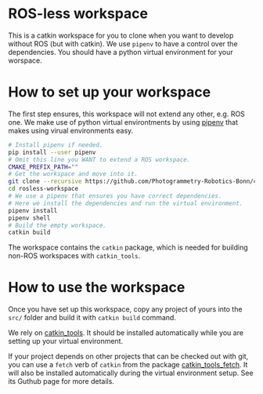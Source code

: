 # ROS-less workspace #
This is a catkin workspace for you to clone when you want to develop without
ROS (but with catkin). We use `pipenv` to have a control over the dependencies.
You should have a python virtual environment for your worspace.

# How to set up your workspace #
The first step ensures, this workspace will not extend any other, e.g. ROS one.
We make use of python virtual environtments by using
[pipenv](https://github.com/pypa/pipenv) that makes using virual environments
easy.

```bash
# Install pipenv if needed.
pip install --user pipenv 
# Omit this line you WANT to extend a ROS workspace.
CMAKE_PREFIX_PATH=""
# Get the workspace and move into it.  
git clone --recursive https://github.com/Photogrammetry-Robotics-Bonn/catkin_tools_fetch.git
cd rosless-workspace
# We use a pipenv that ensures you have correct dependencies.
# Here we install the dependencies and run the virtual environment.
pipenv install
pipenv shell
# Build the empty workspace.
catkin build 
```

The workspace contains the `catkin` package, which is needed for building
non-ROS workspaces with `catkin_tools`.

# How to use the workspace #
Once you have set up this workspace, copy any project of yours into the `src/`
folder and build it with `catkin build` command. 

We rely on
[catkin_tools](https://catkin-tools.readthedocs.io/en/latest/installing.html). It should be installed automatically while you are setting up your virtual environment.

If your project depends on other projects that can be checked out with git, you
can use a `fetch` verb of `catkin` from the package
[catkin_tools_fetch][fetch-github]. It will also be installed automatically
during the virtual environment setup. See its Guthub page for more details.

[fetch-github]: https://github.com/Photogrammetry-Robotics-Bonn/catkin_tools_fetch
